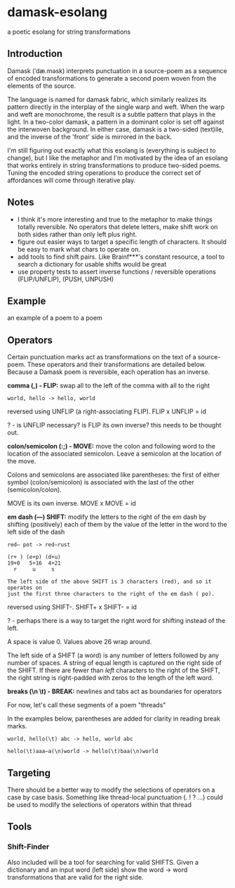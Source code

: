 # damask-esolang
a poetic esolang for string transformations

## Introduction
Damask (ˈdæ.məsk) interprets punctuation in a source-poem as a sequence of
encoded transformations to generate a second poem woven from the elements of the
source.

The language is named for damask fabric, which similarly realizes its pattern
directly in the interplay of the single warp and weft. When the warp and weft
are monochrome, the result is a subtle pattern that plays in the light. In a
two-color damask, a pattern in a dominant color is set off against the
interwoven background. In either case, damask is a two-sided (text)ile, and the
inverse of the 'front' side is mirrored in the back.

I'm still figuring out exactly what this esolang is (everything is subject to
change), but I like the metaphor and I'm motivated by the idea of an esolang
that works entirely in string transformations to produce two-sided poems. Tuning
the encoded string operations to produce the correct set of affordances will
come through iterative play.

## Notes

- I think it's more interesting and true to the metaphor 
to make things totally reversible. No operators that
delete letters, make shift work on both sides rather
than only left plus right.
- figure out easier ways to target a specific length
of characters. It should be easy to mark what chars
to operate on.
- add tools to find shift pairs. Like Brainf\*\*\*'s
constant resource, a tool to search a dictionary for
usable shifts would be great
- use property tests to assert inverse functions / reversible operations
(FLIP/UNFLIP), (PUSH, UNPUSH)

## Example
an example of a poem to a poem

## Operators

Certain punctuation marks act as transformations on the text of a source-poem.
These operators and their transformations are detailed below. Because a Damask
poem is reversible, each operation has an inverse.

**comma (,) - FLIP:** swap all to the left of the comma with all to the right

```
world, hello -> hello, world
```

reversed using UNFLIP (a right-associating FLIP). FLIP x UNFLIP = id

? - is UNFLIP necessary? is FLIP its own inverse? this needs to be thought out.

**colon/semicolon (:;) - MOVE:** move the colon and following word to the
location of the associated semicolon. Leave a semicolon at the location of the
move.

Colons and semicolons are associated like parentheses: the first of either
symbol (colon/semicolon) is associated with the last of the other
(semicolon/colon).

MOVE is its own inverse. MOVE x MOVE = id

**em dash (—) SHIFT:** modify the letters to the right of the em dash by 
shifting (positively) each of them by the value of the letter in the word to the 
left side of the dash

```
red— pot -> red—rust

(r+ ) (e+p) (d+u)
19+0   5+16  4+21
  r     u     s

The left side of the above SHIFT is 3 characters (red), and so it operates on
just the first three characters to the right of the em dash ( po).
```

reversed using SHIFT-. SHIFT+ x SHIFT- = id

? - perhaps there is a way to target the right word for shifting instead of the
left.

A space is value 0. Values above 26 wrap around.

The left side of a SHIFT (a word) is any number of letters followed by any
number of spaces. A string of equal length is captured on the right side of the
SHIFT. If there are fewer than *left* characters to the right of the SHIFT, the
right string is right-padded with zeros to the length of the left word.

**breaks (\n \t) - BREAK:** newlines and tabs act as boundaries for operators

For now, let's call these segments of a poem "threads"

In the examples below, parentheses are added for clarity in reading break marks.
```
world, hello(\t) abc -> hello, world abc
```

```
hello(\t)aaa—a(\n)world -> hello(\t)baa(\n)world
```

## Targeting

There should be a better way to modify the selections of operators on a case by
case basis. Something like thread-local punctuation (. ! ? ...) could be used
to modify the selections of operators within that thread


## Tools

### Shift-Finder
Also included will be a tool for searching for valid SHIFTS. Given a dictionary
and an input word (left side) show the word -> word transformations that are
valid for the right side.
